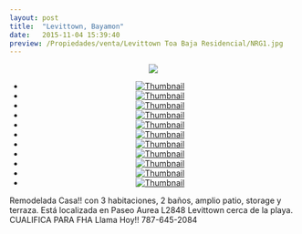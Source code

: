 ```yaml
---
layout: post
title:  "Levittown, Bayamon"
date:   2015-11-04 15:39:40
preview: /Propiedades/venta/Levittown Toa Baja Residencial/NRG1.jpg
---
```


<center>
	<div class="mainImg">
		<img src="/Edweb/Propiedades/venta/Levittown Toa Baja Residencial/NRG1.jpg" class="custom">
	</div>
	<!--aqui comienza las fotos pequeñas -->
	<ul class="thumbnails">
	  <li>
	    <a href="/Edweb/Propiedades/venta/Levittown Toa Baja Residencial/NRG1.jpg">
	      <img class="tumbnails" src="/Edweb/Propiedades/venta/Levittown Toa Baja Residencial/NRG1.jpg" alt="Thumbnail">
	    </a>
	  </li>
	  <li>
	    <a href="/Edweb/Propiedades/venta/Levittown Toa Baja Residencial/NRG2.jpg">
	      <img class="tumbnails" src="/Edweb/Propiedades/venta/Levittown Toa Baja Residencial/NRG2.jpg" alt="Thumbnail">
	    </a>
	  </li>
	  <li>
	    <a href="/Edweb/Propiedades/venta/Levittown Toa Baja Residencial/NRG3.jpg">
	      <img class="tumbnails" src="/Edweb/Propiedades/venta/Levittown Toa Baja Residencial/NRG3.jpg" alt="Thumbnail">
	    </a>
	  </li>
	  <li>
	    <a href="/Edweb/Propiedades/venta/Levittown Toa Baja Residencial/NRG4.jpg">
	      <img class="tumbnails" src="/Edweb/Propiedades/venta/Levittown Toa Baja Residencial/NRG4.jpg" alt="Thumbnail">
	    </a>
	  </li>
	  <li>
	    <a href="/Edweb/Propiedades/venta/Levittown Toa Baja Residencial/NRG5.jpg">
	      <img class="tumbnails" src="/Edweb/Propiedades/venta/Levittown Toa Baja Residencial/NRG5.jpg" alt="Thumbnail">
	    </a>
	  </li>
	  <li>
	    <a href="/Edweb/Propiedades/venta/Levittown Toa Baja Residencial/NRG6.jpg">
	      <img class="tumbnails" src="/Edweb/Propiedades/venta/Levittown Toa Baja Residencial/NRG6.jpg" alt="Thumbnail">
	    </a>
	  </li>
	  <li>
	    <a href="/Edweb/Propiedades/venta/Levittown Toa Baja Residencial/NRG7.jpg">
	      <img class="tumbnails" src="/Edweb/Propiedades/venta/Levittown Toa Baja Residencial/NRG7.jpg" alt="Thumbnail">
	    </a>
	  </li>
		<li>
		 <a href="/Edweb/Propiedades/venta/Levittown Toa Baja Residencial/NRG8.jpg">
			 <img class="tumbnails" src="/Edweb/Propiedades/venta/Levittown Toa Baja Residencial/NRG8.jpg" alt="Thumbnail">
		 </a>
	 </li>
	 <li>
		 <a href="/Edweb/Propiedades/venta/Levittown Toa Baja Residencial/NRG9.jpg">
			 <img class="tumbnails" src="/Edweb/Propiedades/venta/Levittown Toa Baja Residencial/NRG9.jpg" alt="Thumbnail">
		 </a>
	 </li>
	 <li>
		 <a href="/Edweb/Propiedades/venta/Levittown Toa Baja Residencial/NRG10.jpg">
			 <img class="tumbnails" src="/Edweb/Propiedades/venta/Levittown Toa Baja Residencial/NRG10.jpg" alt="Thumbnail">
		 </a>
	 </li>
	 <li>
		 <a href="/Edweb/Propiedades/venta/Levittown Toa Baja Residencial/NRG11.jpg">
			 <img class="tumbnails" src="/Edweb/Propiedades/venta/Levittown Toa Baja Residencial/NRG11.jpg" alt="Thumbnail">
		 </a>
	 </li>
	</ul>
	<script src="https://ajax.googleapis.com/ajax/libs/jquery/1.9.1/jquery.min.js"></script>
	<script type="text/javascript" src="/Edweb/js/jquery.simpleGal.js"></script>
	<script>
		$(document).ready(function () {
			$('.thumbnails').simpleGal({
				mainImage: '.custom'
			});
		});
	</script>
</center>

Remodelada Casa!! con 3 habitaciones, 2 baños, amplio patio, storage y terraza. Está localizada en Paseo Aurea L2848 Levittown cerca de la playa. CUALIFICA PARA FHA Llama Hoy!! 787-645-2084
